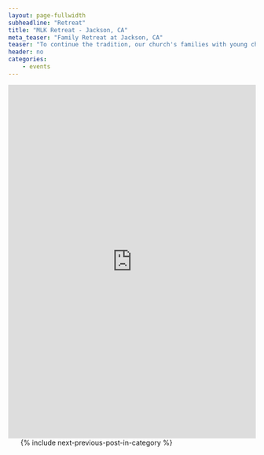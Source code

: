 ```yaml
---
layout: page-fullwidth
subheadline: "Retreat"
title: "MLK Retreat - Jackson, CA"
meta_teaser: "Family Retreat at Jackson, CA"
teaser: "To continue the tradition, our church's families with young children had a retreat this year in Jackson, CA, at a beautiful farm house overlooking gorgeous landscapes. Enjoy this collection of photos."
header: no
categories:
    - events
---
```

<!--more-->
<div class="flex-video"> <iframe width="100%" height="720" src="http://vacsf.org/index.php/photo-galleries/122-mlk-retreat-2015-jackson-ca" frameborder="0" allowfullscreen=""></iframe></div>
<div class="small-12 columns" style="padding: 0px; border-bottom: none;">
    <p>&nbsp;</p>
    {% include next-previous-post-in-category %}
</div>
